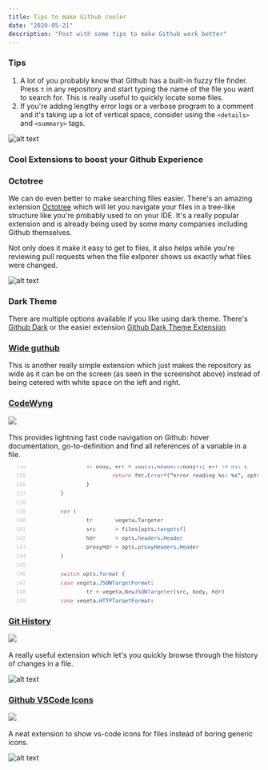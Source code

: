 ```yaml
---
title: Tips to make Github cooler
date: "2020-05-21"
description: "Post with some tips to make Github work better"
---
```


### Tips

1. A lot of you probably know that Github has a built-in fuzzy file finder. Press `t` in any repository and start typing the name of the file you want to search for. This is really useful to quickly locate some files.
2. If you're adding lengthy error logs or a verbose program to a comment and it's taking up a lot of vertical space, consider using the `<details>` and `<summary>` tags.

![alt text](https://gyazo.com/ce0d5e2a0db20ca044c7e8d70669cfc5.gif "Git Preview")

### Cool Extensions to boost your Github Experience

### Octotree

We can do even better to make searching files easier. There's an amazing extension [Octotree](https://github.com/ovity/octotree) which will let you navigate your files in a tree-like structure like you're probably used to on your IDE. It's a really popular extension and is already being used by some many companies including Github themselves.

Not only does it make it easy to get to files, it also helps while you're reviewing pull requests when the file exlporer shows us exactly what files were changed.

![alt text](https://imgur.com/ModcBO4.png "OctoTree")

### Dark Theme

There are multiple options available if you like using dark theme. There's
[Github Dark](https://github.com/StylishThemes/GitHub-Dark "Github Dark") or the easier extension [Github Dark Theme Extension](https://chrome.google.com/webstore/detail/github-dark-theme/odkdlljoangmamjilkamahebpkgpeacp "Github Dark Theme Extension")

### [Wide guthub](https://chrome.google.com/webstore/detail/github-dark-theme/odkdlljoangmamjilkamahebpkgpeacp "Wide Github")

This is another really simple extension which just makes the repository as wide as it can be on the screen (as seen in the screenshot above) instead of being cetered with white space on the left and right.

### [CodeWyng](https://github.com/CodeWyng/codewyng) <a href="https://chrome.google.com/webstore/detail/codewyng/njkkfaliiinmkcckepjdmgbmjljfdeee">

<img src="https://raw.githubusercontent.com/alrra/browser-logos/master/src/chrome/chrome_48x48.png" width="24" /></a>

This provides lightning fast code navigation on Github: hover documentation, go-to-definition and find all references of a variable in a file.

![alt text](https://raw.githubusercontent.com/CodeWyng/codewyng/master/demo.gif "Code Wyng")

### [Git History](https://github.com/pomber/git-history) <a href="https://chrome.google.com/webstore/detail/git-history-browser-exten/laghnmifffncfonaoffcndocllegejnf/related">

<img src="https://raw.githubusercontent.com/alrra/browser-logos/master/src/chrome/chrome_48x48.png" width="24" /></a>

A really useful extension which let's you quickly browse through the history of changes in a file.

![alt text](https://gyazo.com/b9d6dff96b52e1722270dad06c4a19c9.gif "Git History")

### [Github VSCode Icons](https://github.com/dderevjanik/github-vscode-icons) <a href="https://chrome.google.com/webstore/detail/github-vscode-icons/hoccpcefjcgnabbmojbfoflggkecmpgd">

<img src="https://raw.githubusercontent.com/alrra/browser-logos/master/src/chrome/chrome_48x48.png" width="24" /></a>

A neat extension to show vs-code icons for files instead of boring generic icons.

![alt text](https://imgur.com/0dHeDM7.png "Github VS-Code Icons")
